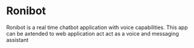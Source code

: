 # Ronibot
<p> Ronibot is a real time chatbot application with voice capabilities. This app can be axtended to web application act act as a voice and messaging assistant<p>
